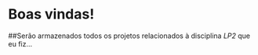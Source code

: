# Boas vindas!
##Serão armazenados todos os projetos relacionados à disciplina <em>LP2</em> que eu fiz...
